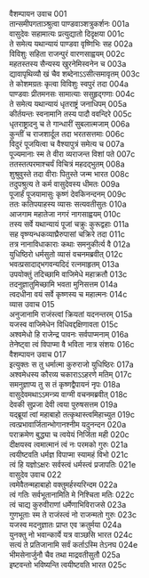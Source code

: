 वैशम्पायन उवाच	001  
तान्समीपगताञ्श्रुत्वा पाण्डवाञ्शत्रुकर्शनः	001a  
वासुदेवः सहामात्यः प्रत्युद्यातो दिदृक्षया	001c  
ते समेत्य यथान्यायं पाण्डवा वृष्णिभिः सह	002a  
विविशुः सहिता राजन्पुरं वारणसाह्वयम्	002c  
महतस्तस्य सैन्यस्य खुरनेमिस्वनेन च	003a  
द्यावापृथिव्यौ खं चैव शब्देनाऽऽसीत्समावृतम्	003c  
ते कोशमग्रतः कृत्वा विविशुः स्वपुरं तदा	004a  
पाण्डवाः प्रीतमनसः सामात्याः ससुहृद्गणाः	004c  
ते समेत्य यथान्यायं धृतराष्ट्रं जनाधिपम्	005a  
कीर्तयन्तः स्वनामानि तस्य पादौ ववन्दिरे	005c  
धृतराष्ट्रादनु च ते गान्धारीं सुबलात्मजाम्	006a  
कुन्तीं च राजशार्दूल तदा भरतसत्तमाः	006c  
विदुरं पूजयित्वा च वैश्यापुत्रं समेत्य च	007a  
पूज्यमानाः स्म ते वीरा व्यराजन्त विशां पते	007c  
ततस्तत्परमाश्चर्यं विचित्रं महदद्भुतम्	008a  
शुश्रुवुस्ते तदा वीराः पितुस्ते जन्म भारत	008c  
तदुपश्रुत्य ते कर्म वासुदेवस्य धीमतः	009a  
पूजार्हं पूजयामासुः कृष्णं देवकिनन्दनम्	009c  
ततः कतिपयाहस्य व्यासः सत्यवतीसुतः	010a  
आजगाम महातेजा नगरं नागसाह्वयम्	010c  
तस्य सर्वे यथान्यायं पूजां चक्रुः कुरूद्वहाः	011a  
सह वृष्ण्यन्धकव्याघ्रैरुपासां चक्रिरे तदा	011c  
तत्र नानाविधाकाराः कथाः समनुकीर्त्य वै	012a  
युधिष्ठिरो धर्मसुतो व्यासं वचनमब्रवीत्	012c  
भवत्प्रसादाद्भगवन्यदिदं रत्नमाहृतम्	013a  
उपयोक्तुं तदिच्छामि वाजिमेधे महाक्रतौ	013c  
तदनुज्ञातुमिच्छामि भवता मुनिसत्तम	014a  
त्वदधीना वयं सर्वे कृष्णस्य च महात्मनः	014c  
व्यास उवाच	015  
अनुजानामि राजंस्त्वां क्रियतां यदनन्तरम्	015a  
यजस्व वाजिमेधेन विधिवद्दक्षिणावता	015c  
अश्वमेधो हि राजेन्द्र पावनः सर्वपाप्मनाम्	016a  
तेनेष्ट्वा त्वं विपाप्मा वै भविता नात्र संशयः	016c  
वैशम्पायन उवाच	017  
इत्युक्तः स तु धर्मात्मा कुरुराजो युधिष्ठिरः	017a  
अश्वमेधस्य कौरव्य चकाराऽऽहरणे मतिम्	017c  
समनुज्ञाप्य तु स तं कृष्णद्वैपायनं नृपः	018a  
वासुदेवमथाऽऽमन्त्र्य वाग्मी वचनमब्रवीत्	018c  
देवकी सुप्रजा देवी त्वया पुरुषसत्तम	019a  
यद्ब्रूयां त्वां महाबाहो तत्कृथास्त्वमिहाच्युत	019c  
त्वत्प्रभावार्जितान्भोगानश्नीम यदुनन्दन	020a  
पराक्रमेण बुद्ध्या च त्वयेयं निर्जिता मही	020c  
दीक्षयस्व त्वमात्मानं त्वं नः परमको गुरुः	021a  
त्वयीष्टवति धर्मज्ञ विपाप्मा स्यामहं विभो	021c  
त्वं हि यज्ञोऽक्षरः सर्वस्त्वं धर्मस्त्वं प्रजापतिः	021e  
वासुदेव उवाच	022  
त्वमेवैतन्महाबाहो वक्तुमर्हस्यरिन्दम	022a  
त्वं गतिः सर्वभूतानामिति मे निश्चिता मतिः	022c  
त्वं चाद्य कुरुवीराणां धर्मेणाभिविराजसे	023a  
गुणभूताः स्म ते राजंस्त्वं नो राजन्मतो गुरुः	023c  
यजस्व मदनुज्ञातः प्राप्त एव क्रतुर्मया	024a  
युनक्तु नो भवान्कार्ये यत्र वाञ्छसि भारत	024c  
सत्यं ते प्रतिजानामि सर्वं कर्ताऽस्मि तेऽनघ	024e  
भीमसेनार्जुनौ चैव तथा माद्रवतीसुतौ	025a  
इष्टवन्तो भविष्यन्ति त्वयीष्टवति भारत	025c  
